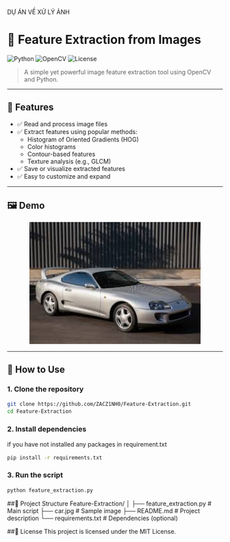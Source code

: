 DỰ ÁN VỀ XỬ LÝ ẢNH
# 🧠 Feature Extraction from Images

![Python](https://img.shields.io/badge/Python-3.8+-blue?logo=python)
![OpenCV](https://img.shields.io/badge/OpenCV-4.x-green?logo=opencv)
![License](https://img.shields.io/badge/license-MIT-brightgreen)

> A simple yet powerful image feature extraction tool using OpenCV and Python.

---

## 📌 Features

- ✅ Read and process image files
- ✅ Extract features using popular methods:
  - Histogram of Oriented Gradients (HOG)
  - Color histograms
  - Contour-based features
  - Texture analysis (e.g., GLCM)
- ✅ Save or visualize extracted features
- ✅ Easy to customize and expand

---

## 🖼️ Demo

<p align="center">
  <img src="car.jpg" alt="Car Image" width="400"/>
</p>

---

## 🚀 How to Use

### 1. Clone the repository

```bash
git clone https://github.com/ZACZ1NH0/Feature-Extraction.git
cd Feature-Extraction
```

### 2. Install dependencies
if you have not installed any packages in requirement.txt
```bash
pip install -r requirements.txt
```
### 3. Run the script
```bash
python feature_extraction.py

```
##📂 Project Structure
Feature-Extraction/
│
├── feature_extraction.py     # Main script
├── car.jpg                   # Sample image
├── README.md                 # Project description
└── requirements.txt          # Dependencies (optional)

##📄 License
This project is licensed under the MIT License.

